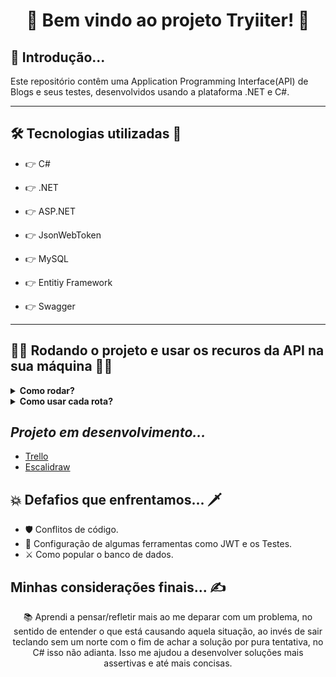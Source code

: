 <h1 align="center">🚀 Bem vindo ao projeto Tryiiter! 🚀</h1>

<h2>🥱 Introdução...</h2>

<p>Este repositório contêm uma Application Programming Interface(API) de Blogs e seus testes, desenvolvidos usando a plataforma .NET e C#.</p>

---

<h2>🛠️ Tecnologias utilizadas 🧰</h2>

* <p>👉 C#</p>

* <p>👉 .NET</p>

* <p>👉 ASP.NET</p>

* <p>👉 JsonWebToken</p>

* <p>👉 MySQL</p>

* <p>👉 Entitiy Framework</p>

* <p>👉 Swagger</p>

---

<h2>👨‍💻 Rodando o projeto e usar os recuros da API na sua máquina 👨‍💻</h2>

<details>
  
<summary><strong>Como rodar?</strong></summary>
  
1. Clone o repositório com o comando:
  - `git clone git@github.com:caioBatistaDosSantos/Project-Tryitter.git`;
    - Entre na pasta do repositório:
      - `cd Project-Tryitter`
2. Suba o banco de dados MySQL com o comando:
 - `docker-compose up -d --build`
3. Entre na pasta da API com o comando:
 - `cd Backend/Tryitter.Web`
4. Instale as dependências com o comando:
 - `dotnet restore`
5. Inicie a aplicação com o comando:
 - `dotnet run`
   - *Obs: Este comando será responsável tanto por criar o banco de dados e populá-lo, como também subir a API e disponilizar uma URL para acesso da    aplicação.*
  
</details>
<details>
  
<summary><strong>Como usar cada rota?</strong></summary>  
</br>
 
[Rotas Documentadas](https://github.com/abnerferreiradesousa/Project-Tryitter/blob/main/BlogsAPI.md)
      
</details>

<h2><i>Projeto em desenvolvimento...</i></h2>

- [Trello](https://trello.com/c/9tutsbgi/11-link-do-escalidraw-https-excalidrawcom-json6iooox5zdvz4of7xxzyny7vcx0bqpjbjhsoorrjftta)
- [Escalidraw](https://excalidraw.com/#json=6IooOx5zDVZ4OF7XXzyny,7vCx0bQpJBJHSoOrRJfTtA)

<h2>💥 Defafios que enfrentamos... 🗡️</h2> 

* 🛡️ Conflitos de código.
* 🥊 Configuração de algumas ferramentas como JWT e os Testes.
* ⚔️ Como popular o banco de dados.

<h2>Minhas considerações finais... ✍️</h2>

<p align="center">📚 Aprendi a pensar/refletir mais ao me deparar com um problema, no sentido de entender o que está causando aquela situação, ao invés de sair teclando sem um norte com o fim de achar a solução por pura tentativa, no C# isso não adianta. Isso me ajudou a desenvolver soluções mais assertivas e até mais concisas.</p>

